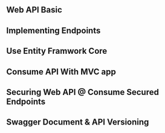 ﻿
## Web API Basic

## Implementing Endpoints

## Use Entity Framwork Core

## Consume API With MVC app

## Securing Web API @ Consume Secured Endpoints

## Swagger Document & API Versioning
